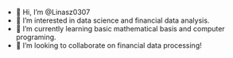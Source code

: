 - 👋 Hi, I’m @Linasz0307
- 👀 I’m interested in data science and financial data analysis.
- 🌱 I’m currently learning basic mathematical basis and computer programing.
- 💞️ I’m looking to collaborate on financial data processing!
<!---
Linasz0307/Linasz0307 is a ✨ special ✨ repository because its `README.md` (this file) appears on your GitHub profile.
You can click the Preview link to take a look at your changes.
--->

